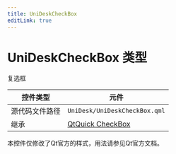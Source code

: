 ```yaml
---
title: UniDeskCheckBox
editLink: true
---
```

# UniDeskCheckBox 类型
复选框

| 控件类型    | 元件                                                                              |
| ------- | ------------------------------------------------------------------------------- |
| 源代码文件路径 | `UniDesk/UniDeskCheckBox.qml`                                                   |
| 继承      | [QtQuick CheckBox](https://doc.qt.io/qt-6.8/qml-qtquick-controls-checkbox.html) |
本控件仅修改了Qt官方的样式，用法请参见Qt官方文档。